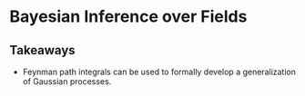 # Bayesian Inference over Fields

## Takeaways

+ Feynman path integrals can be used to formally develop a generalization of Gaussian processes.